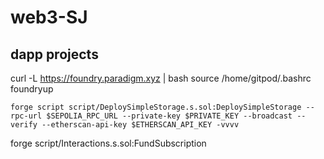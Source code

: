 # web3-SJ
## dapp projects 


curl -L https://foundry.paradigm.xyz | bash
source /home/gitpod/.bashrc
foundryup 

	forge script script/DeploySimpleStorage.s.sol:DeploySimpleStorage --rpc-url $SEPOLIA_RPC_URL --private-key $PRIVATE_KEY --broadcast --verify --etherscan-api-key $ETHERSCAN_API_KEY -vvvv
 forge script/Interactions.s.sol:FundSubscription